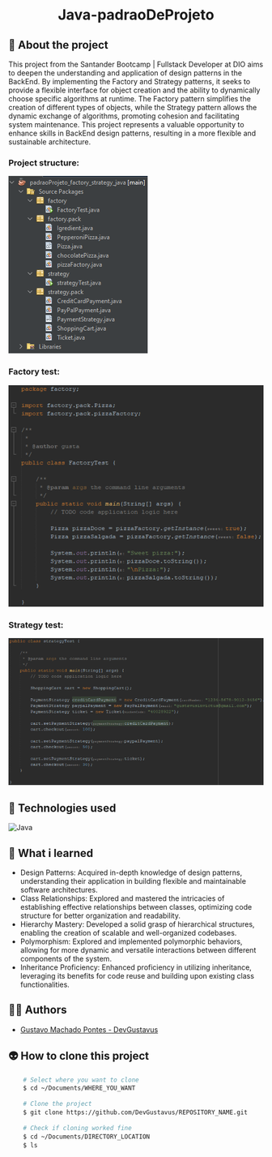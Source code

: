 <h1 align="center">Java-padraoDeProjeto</h1>

## 📖 About the project
This project from the Santander Bootcamp | Fullstack Developer at DIO aims to deepen the understanding and application of design patterns in the BackEnd. By implementing the Factory and Strategy patterns, it seeks to provide a flexible interface for object creation and the ability to dynamically choose specific algorithms at runtime. The Factory pattern simplifies the creation of different types of objects, while the Strategy pattern allows the dynamic exchange of algorithms, promoting cohesion and facilitating system maintenance. This project represents a valuable opportunity to enhance skills in BackEnd design patterns, resulting in a more flexible and sustainable architecture.

### Project structure:
<img src="Doc/README_assets/print1.png">

### Factory test:
<img src="Doc/README_assets/print2.png">

### Strategy test:
<img src="Doc/README_assets/print3.png">

## 🦾 Technologies used
<div style="display: flex;">
 
<img alt="Java" src="https://img.shields.io/badge/Java-ED8B00?style=for-the-badge&logo=openjdk&logoColor=white">

</div>

## 🤔 What i learned
- Design Patterns: Acquired in-depth knowledge of design patterns, understanding their application in building flexible and maintainable software architectures.
- Class Relationships: Explored and mastered the intricacies of establishing effective relationships between classes, optimizing code structure for better organization and readability.
- Hierarchy Mastery: Developed a solid grasp of hierarchical structures, enabling the creation of scalable and well-organized codebases.
- Polymorphism: Explored and implemented polymorphic behaviors, allowing for more dynamic and versatile interactions between different components of the system.
- Inheritance Proficiency: Enhanced proficiency in utilizing inheritance, leveraging its benefits for code reuse and building upon existing class functionalities.

## 🧑‍🎓 Authors
- <a href="https://github.com/DevGustavus"> Gustavo Machado Pontes - DevGustavus </a>

## 👽 How to clone this project

````bash
    # Select where you want to clone
    $ cd ~/Documents/WHERE_YOU_WANT
````

````bash
    # Clone the project
    $ git clone https://github.com/DevGustavus/REPOSITORY_NAME.git
````

````bash
    # Check if cloning worked fine
    $ cd ~/Documents/DIRECTORY_LOCATION
    $ ls
````
